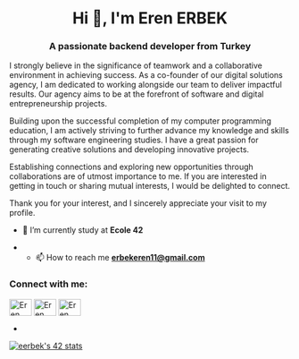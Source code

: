 <h1 align="center">Hi 👋, I'm Eren ERBEK</h1>
<h3 align="center">A passionate backend developer from Turkey</h3>
<p I completed my Associate's degree in Computer Programming with honors. Currently, I am pursuing a software engineering education at Ecole 42, known as the world's most innovative coding school. By engaging in freelance work, I have had the opportunity to collaborate on various projects and enhance my problem-solving skills.

I strongly believe in the significance of teamwork and a collaborative environment in achieving success. As a co-founder of our digital solutions agency, I am dedicated to working alongside our team to deliver impactful results. Our agency aims to be at the forefront of software and digital entrepreneurship projects.

Building upon the successful completion of my computer programming education, I am actively striving to further advance my knowledge and skills through my software engineering studies. I have a great passion for generating creative solutions and developing innovative projects.

Establishing connections and exploring new opportunities through collaborations are of utmost importance to me. If you are interested in getting in touch or sharing mutual interests, I would be delighted to connect.

Thank you for your interest, and I sincerely appreciate your visit to my profile.                                 </p>

- 🔭 I’m currently study at **Ecole 42**

- - 📫 How to reach me **erbekeren11@gmail.com**

 <h3 align="left">Connect with me:</h3>
<a href="https://linkedin.com/in/Errennerbk" target="blank"><img align="center" src="https://raw.githubusercontent.com/rahuldkjain/github-profile-readme-generator/master/src/images/icons/Social/linked-in-alt.svg" alt="Eren ERBEK" height="30" width="40" /></a>
<a href="https://instagram.com/Erennerbkk" target="blank"><img align="center" src="https://raw.githubusercontent.com/rahuldkjain/github-profile-readme-generator/master/src/images/icons/Social/instagram.svg" alt="Eren ERBEK" height="30" width="40" /></a>
<a href="https://discord.gg/ErrennErbk" target="blank"><img align="center" src="https://raw.githubusercontent.com/rahuldkjain/github-profile-readme-generator/master/src/images/icons/Social/discord.svg" alt="Eren ERBEK" height="30" width="40" /></a>
  
  - 
[![eerbek's 42 stats](https://badge42.vercel.app/api/v2/cllas95s5002608ljs4q4rgdt/stats?cursusId=21&coalitionId=362)](https://github.com/JaeSeoKim/badge42)
